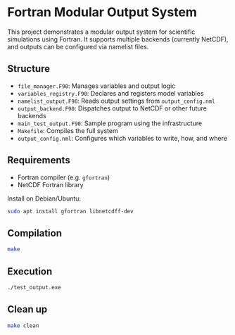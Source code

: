 # Fortran Modular Output System

This project demonstrates a modular output system for scientific simulations using Fortran. It supports multiple backends (currently NetCDF), and outputs can be configured via namelist files.

## Structure

- `file_manager.F90`: Manages variables and output logic
- `variables_registry.F90`: Declares and registers model variables
- `namelist_output.F90`: Reads output settings from `output_config.nml`
- `output_backend.F90`: Dispatches output to NetCDF or other future backends
- `main_test_output.F90`: Sample program using the infrastructure
- `Makefile`: Compiles the full system
- `output_config.nml`: Configures which variables to write, how, and where

## Requirements

- Fortran compiler (e.g. `gfortran`)
- NetCDF Fortran library

Install on Debian/Ubuntu:

```bash
sudo apt install gfortran libnetcdff-dev
```

## Compilation

```bash
make
```

## Execution

```bash
./test_output.exe
```

## Clean up

```bash
make clean
```
